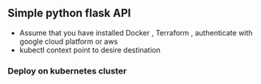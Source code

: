 ## Simple python flask API 
- Assume that you have installed  Docker , Terraform , authenticate with google cloud platform or aws 
- kubectl context point to desire destination 

### Deploy on kubernetes cluster
 